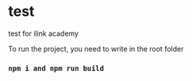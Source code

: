 # test
test for ilink academy

To run the project, you need to write in the root folder 
### `npm i and npm run build`
